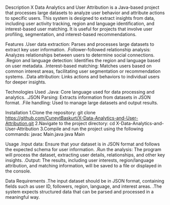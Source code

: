 Description
X Data Analytics and User Attribution is a Java-based project that processes large datasets to analyze user behavior and attribute actions to specific users. 
This system is designed to extract insights from data, including user activity tracking, region and language identification, and interest-based user matching. 
It is useful for projects that involve user profiling, segmentation, and interest-based recommendations.

Features
.User data extraction: Parses and processes large datasets to extract key user information.
.Follower-followed relationship analysis: Analyzes relationships between users to determine social connections.
.Region and language detection: Identifies the region and language based on user metadata.
.Interest-based matching: Matches users based on common interest areas, facilitating user segmentation or recommendation systems.
.Data attribution: Links actions and behaviors to individual users for deeper insights.

Technologies Used
.Java: Core language used for data processing and analytics.
.JSON Parsing: Extracts information from datasets in JSON format.
.File handling: Used to manage large datasets and output results.

Installation
1.Clone the repository:
git clone https://github.com/CuneytBaskurt/X-Data-Analytics-and-User-Attribution.git
2.Navigate to the project directory:
cd X-Data-Analytics-and-User-Attribution
3.Compile and run the project using the following commands:
javac Main.java
java Main

Usage
.Input data: Ensure that your dataset is in JSON format and follows the expected schema for user information.
.Run the analysis: The program will process the dataset, extracting user details, relationships, and other key insights.
.Output: The results, including user interests, region/language attribution, and matching information, will be saved to a file or displayed in the console.

Data Requirements
.The input dataset should be in JSON format, containing fields such as user ID, followers, region, language, and interest areas.
.The system expects structured data that can be parsed and processed in a meaningful way.

